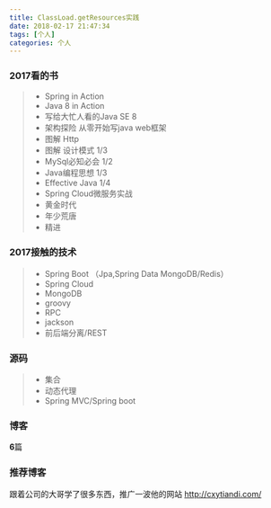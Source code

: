 ```yaml
---
title: ClassLoad.getResources实践
date: 2018-02-17 21:47:34
tags: [个人]
categories: 个人
---
```


### 2017看的书
> * Spring in Action
> * Java 8 in Action
> * 写给大忙人看的Java SE 8
> * 架构探险 从零开始写java web框架
> * 图解 Http
> * 图解 设计模式 1/3
> * MySql必知必会 1/2
> * Java编程思想 1/3
> * Effective Java 1/4
> * Spring Cloud微服务实战
> * 黄金时代
> * 年少荒唐
> * 精进

### 2017接触的技术
> * Spring Boot （Jpa,Spring Data MongoDB/Redis）
> * Spring Cloud
> * MongoDB
> * groovy
> * RPC
> * jackson
> * 前后端分离/REST

### 源码
> * 集合
> * 动态代理
> * Spring MVC/Spring boot

### 博客
**6**篇

### 推荐博客
跟着公司的大哥学了很多东西，推广一波他的网站 http://cxytiandi.com/